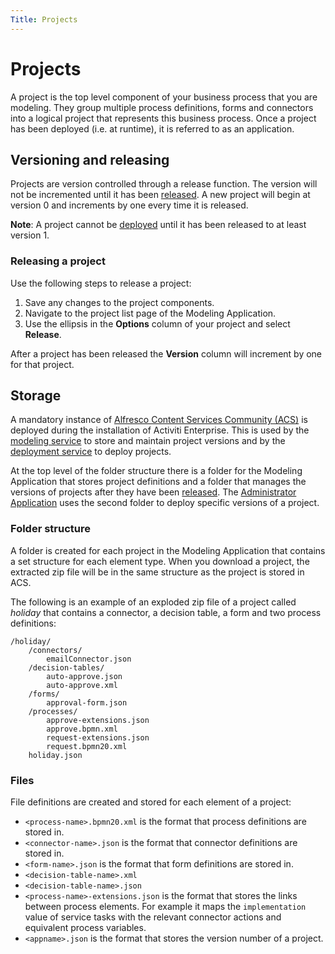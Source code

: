 ```yaml
---
Title: Projects
--- 
```


# Projects
A project is the top level component of your business process that you are modeling. They group multiple process definitions, forms and connectors into a logical project that represents this business process. Once a project has been deployed (i.e. at runtime), it is referred to as an application. 

## Versioning and releasing
Projects are version controlled through a release function. The version will not be incremented until it has been [released](#releasing-a-project). A new project will begin at version 0 and increments by one every time it is released. 

**Note**: A project cannot be [deployed]() until it has been released to at least version 1. 

### Releasing a project
Use the following steps to release a project: 

1. Save any changes to the project components.
2. Navigate to the project list page of the Modeling Application. 
3. Use the ellipsis in the **Options** column of your project and select **Release**. 

After a project has been released the **Version** column will increment by one for that project.

## Storage
A mandatory instance of [Alfresco Content Services Community (ACS)]() is deployed during the installation of Activiti Enterprise. This is used by the [modeling service]() to store and maintain project versions and by the [deployment service]() to deploy projects.

At the top level of the folder structure there is a folder for the Modeling Application that stores project definitions and a folder that manages the versions of projects after they have been [released](). The [Administrator Application]() uses the second folder to deploy specific versions of a project.

### Folder structure
A folder is created for each project in the Modeling Application that contains a set structure for each element type. When you download a project, the extracted zip file will be in the same structure as the project is stored in ACS.  

The following is an example of an exploded zip file of a project called *holiday* that contains a connector, a decision table, a form and two process definitions:

```
/holiday/
	/connectors/
		emailConnector.json
	/decision-tables/
		auto-approve.json
		auto-approve.xml
	/forms/
		approval-form.json
	/processes/
		approve-extensions.json
		approve.bpmn.xml
		request-extensions.json
		request.bpmn20.xml
	holiday.json
```

### Files
File definitions are created and stored for each element of a project:

* `<process-name>.bpmn20.xml` is the format that process definitions are stored in.
* `<connector-name>.json` is the format that connector definitions are stored in. 
* `<form-name>.json` is the format that form definitions are stored in. 
* `<decision-table-name>.xml` 
* `<decision-table-name>.json` 
* `<process-name>-extensions.json` is the format that stores the links between process elements. For example it maps the `implementation` value of service tasks with the relevant connector actions and equivalent process variables. 
* `<appname>.json` is the format that stores the version number of a project.